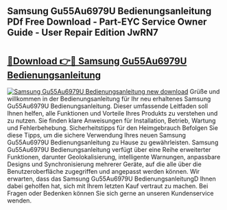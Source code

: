 ## Samsung Gu55Au6979U Bedienungsanleitung PDf Free Download - Part-EYC Service Owner Guide - User Repair Edition JwRN7

# <h2><a href="http://df1o20s.blite.top/?on=Samsung+Gu55Au6979U+Bedienungsanleitung">🔗Download 👉🔴 Samsung Gu55Au6979U Bedienungsanleitung</a></h2>

[![Samsung Gu55Au6979U Bedienungsanleitung new download](https://i.imgur.com/lujVjoI.png)](http://df1o20s.blite.top/?on=Samsung+Gu55Au6979U+Bedienungsanleitung)
Grüße und willkommen in der Bedienungsanleitung für Ihr neu erhaltenes Samsung Gu55Au6979U Bedienungsanleitung. Dieser umfassende Leitfaden soll Ihnen helfen, alle Funktionen und Vorteile Ihres Produkts zu verstehen und zu nutzen. Sie finden klare Anweisungen für Installation, Betrieb, Wartung und Fehlerbehebung. Sicherheitstipps für den Heimgebrauch Befolgen Sie diese Tipps, um die sichere Verwendung Ihres neuen Samsung Gu55Au6979U Bedienungsanleitung zu Hause zu gewährleisten. Samsung Gu55Au6979U Bedienungsanleitung verfügt über eine Reihe erweiterter Funktionen, darunter Geolokalisierung, intelligente Warnungen, anpassbare Designs und Synchronisierung mehrerer Geräte, auf die alle über die Benutzeroberfläche zugegriffen und angepasst werden können. Wir erwarten, dass das Samsung Gu55Au6979U BedienungsanleitungD Ihnen dabei geholfen hat, sich mit Ihrem letzten Kauf vertraut zu machen. Bei Fragen oder Bedenken können Sie sich gerne an unseren Kundenservice wenden.
